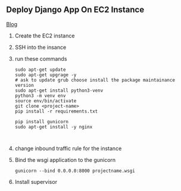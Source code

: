 ## Deploy Django App On EC2 Instance 

[Blog](https://stackabuse.com/deploying-django-applications-to-aws-ec2-with-docker/)

1. Create the EC2 instance

2. SSH into the insance

3. run these commands 
	```
	sudo apt-get update
	sudo apt-get upgrage -y
	# ask to update grub choose install the package maintainance version
	sudo apt-get install python3-venv
	python3 -m venv env	
	source env/bin/activate
	git clone <project-name>
	pip install -r requirements.txt
	
	pip install gunicorn
	sudo apt-get install -y nginx
	
		
	```
4. change inbound traffic rule for the instance 

5. Bind the wsgi application to the gunicorn
	```
	gunicorn --bind 0.0.0.0:8000 projectname.wsgi
	``` 

6. Install supervisor
